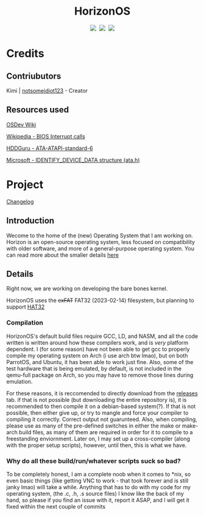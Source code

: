 <div align="center"><h1>HorizonOS</h1></div>
<div align="center"><img src="https://img.shields.io/static/v1?label=Version&message=0.1.0&color=green&style=flat-square"></img>&nbsp&nbsp<img src="https://img.shields.io/static/v1?label=Status&message=Stable&color=green&style=flat-square"</img>&nbsp&nbsp<img src="https://img.shields.io/static/v1?label=Contributors&message=1&color=green&style=flat-square"></img></div>

# Credits
## Contriubutors 
Kimi | [notsomeidiot123](https://github.com/notsomeidiot123/) - Creator

## Resources used

[OSDev Wiki](https://osdev.org)

[Wikipedia - BIOS Interrupt calls](en.wikipedia.org/wiki/BIOS_iterrupt_calls)

[HDDGuru - ATA-ATAPI-standard-6](https://hddguru.com/download/documentation/ATA-ATAPI-standard-6/ATA-ATAPI-6.pdf)

[Microsoft - IDENTIFY_DEVICE_DATA structure (ata.h)](https://learn.microsoft.com/en-us/windows-hardware/drivers/ddi/ata/ns-ata-_identify_device_data?redirectedfrom=MSDN)
# Project

[Changelog](info/changelog.md)

## Introduction

Wecome to the home of the (new) Operating System that I am working on. Horizon is an open-source operating system, less focused on compatibility with older software, and more of a general-purpose operating system. You can read more about the smaller details [here](info/plans.md)

## Details

Right now, we are working on developing the bare bones kernel.

HorizonOS uses the ~~exFAT~~ FAT32 (2023-02-14) filesystem, but planning to support [HAT32](info/HAT32.md)

### Compilation

HorizonOS's default build files require GCC, LD, and NASM, and all the code written is written around how these compilers work, and is *very* platform dependent. I (for some reason) have not been able to get gcc to properly compile my operating system on Arch (i use arch btw lmao), but on both ParrotOS, and Ubuntu, it has been able to work just fine. Also, some of the test hardware that is being emulated, by default, is not included in the qemu-full package on Arch, so you may have to remove those lines during emulation. 

For these reasons, it is reccomended to directly download from the [releases](https://github.com/notsomeidiot123/Horizon-OS/releases) tab. if that is not possible (but downloading the entire repository is), it is recommended to then compile it on a debian-based system(?). If that is not possible, then either give up, or try to mangle and force your compiler to compiling it correctly. Correct output not guarunteed. Also, when compiling, please use as many of the pre-defined switches in either the make or make-arch build files, as many of them are required in order for it to compile to a freestanding enviornment. Later on, I may set up a cross-compiler (along with the proper setup scripts), however, until then, this is what we have.

### Why do all these build/run/whatever scripts suck so bad?

To be completely honest, I am a complete noob when it comes to *nix, so even basic things (like getting VNC to work - that took forever and is still janky lmao) will take a while. Anything that has to do with my code for my operating system, (the .c, .h, .s source files) I know like the back of my hand, so please if you find an issue with it, report it ASAP, and I will get it fixed within the next couple of commits
